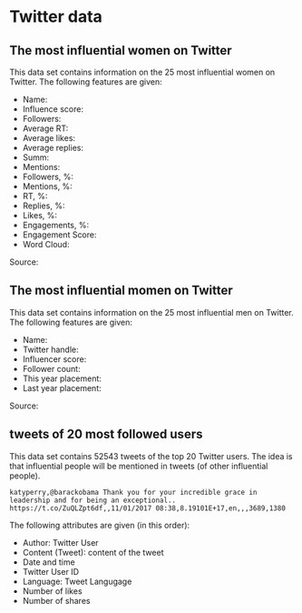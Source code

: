 # Twitter data

## The most influential women on Twitter

This data set contains information on the 25 most influential women on Twitter. The following features are given: 

- Name:
- Influence score:
- Followers: 
- Average RT:
- Average likes:
- Average replies: 
- Summ: 
- Mentions: 
- Followers, %: 
- Mentions, %: 
- RT, %:
- Replies, %: 
- Likes, %:
- Engagements, %: 
- Engagement Score: 
- Word Cloud:

Source: 

## The most influential momen on Twitter

This data set contains information on the 25 most influential men on Twitter. The following features are given: 

- Name:
- Twitter handle:
- Influencer score:
- Follower count:
- This year placement:
- Last year placement:

Source: 

## tweets of 20 most followed users

This data set contains 52543 tweets of the top 20 Twitter users. The idea is that influential people will be mentioned in tweets (of other influential people). 

    katyperry,@barackobama Thank you for your incredible grace in leadership and for being an exceptional..   https://t.co/ZuQLZpt6df,,11/01/2017 08:38,8.19101E+17,en,,,3689,1380


The following attributes are given (in this order):

- Author: Twitter User
- Content (Tweet): content of the tweet
- Date and time
- Twitter User ID
- Language: Tweet Langugage
- Number of likes
- Number of shares


